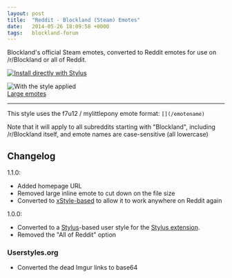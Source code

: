 ```yaml
---
layout: post
title:  "Reddit - Blockland (Steam) Emotes"
date:   2014-05-26 18:09:58 +0000
tags:   blockland-forum
---
```


Blockland's official Steam emotes, converted to Reddit emotes for use on /r/Blockland or all of Reddit.

[![Install directly with Stylus](https://img.shields.io/badge/Install%20directly%20with-Stylus-00adad.svg)](/userstyles/files/reddit-blockland-steam-emotes.user.css)

![With the style applied](/userstyles/img/101916_after.png)  
[Large emotes](/userstyles/img/101916_additional_11195.png)

---

This style uses the f7u12 / mylittlepony emote format: `[](/emotename)`

Note that it will apply to all subreddits starting with "Blockland", including /r/Blockland itself, and emote names are case-sensitive (all lowercase)

## Changelog

1.1.0: 
- Added homepage URL
- Removed large inline emote to cut down on the file size
- Converted to [xStyle-based](https://github.com/openstyles/stylus/wiki/Usercss#xstyle-compatibility) to allow it to work anywhere on Reddit again

1.0.0: 
- Converted to a [Stylus](http://stylus-lang.com/)-based user style for the [Stylus extension](http://add0n.com/stylus.html).
- Removed the "All of Reddit" option

### Userstyles.org

- Converted the dead Imgur links to base64
